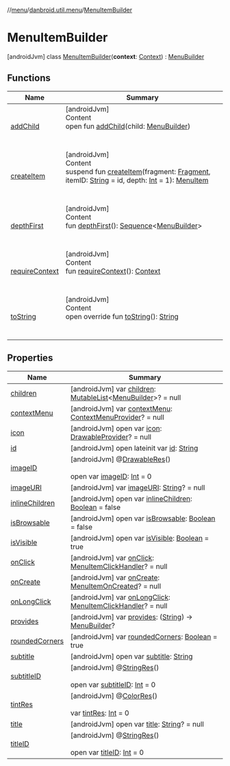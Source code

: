 //[menu](../../../index.md)/[danbroid.util.menu](../index.md)/[MenuItemBuilder](index.md)



# MenuItemBuilder  
 [androidJvm] class [MenuItemBuilder](index.md)(**context**: [Context](https://developer.android.com/reference/kotlin/android/content/Context.html)) : [MenuBuilder](../-menu-builder/index.md)   


## Functions  
  
|  Name |  Summary | 
|---|---|
| <a name="danbroid.util.menu/MenuBuilder/addChild/#danbroid.util.menu.MenuBuilder/PointingToDeclaration/"></a>[addChild](../-menu-builder/add-child.md)| <a name="danbroid.util.menu/MenuBuilder/addChild/#danbroid.util.menu.MenuBuilder/PointingToDeclaration/"></a>[androidJvm]  <br>Content  <br>open fun [addChild](../-menu-builder/add-child.md)(child: [MenuBuilder](../-menu-builder/index.md))  <br><br><br>|
| <a name="danbroid.util.menu/MenuItemBuilder/createItem/#androidx.fragment.app.Fragment#kotlin.String#kotlin.Int/PointingToDeclaration/"></a>[createItem](create-item.md)| <a name="danbroid.util.menu/MenuItemBuilder/createItem/#androidx.fragment.app.Fragment#kotlin.String#kotlin.Int/PointingToDeclaration/"></a>[androidJvm]  <br>Content  <br>suspend fun [createItem](create-item.md)(fragment: [Fragment](https://developer.android.com/reference/kotlin/androidx/fragment/app/Fragment.html), itemID: [String](https://kotlinlang.org/api/latest/jvm/stdlib/kotlin/-string/index.html) = id, depth: [Int](https://kotlinlang.org/api/latest/jvm/stdlib/kotlin/-int/index.html) = 1): [MenuItem](../-menu-item/index.md)  <br><br><br>|
| <a name="danbroid.util.menu/MenuBuilder/depthFirst/#/PointingToDeclaration/"></a>[depthFirst](../-menu-builder/depth-first.md)| <a name="danbroid.util.menu/MenuBuilder/depthFirst/#/PointingToDeclaration/"></a>[androidJvm]  <br>Content  <br>fun [depthFirst](../-menu-builder/depth-first.md)(): [Sequence](https://kotlinlang.org/api/latest/jvm/stdlib/kotlin.sequences/-sequence/index.html)<[MenuBuilder](../-menu-builder/index.md)>  <br><br><br>|
| <a name="danbroid.util.menu/MenuBuilder/requireContext/#/PointingToDeclaration/"></a>[requireContext](../-menu-builder/require-context.md)| <a name="danbroid.util.menu/MenuBuilder/requireContext/#/PointingToDeclaration/"></a>[androidJvm]  <br>Content  <br>fun [requireContext](../-menu-builder/require-context.md)(): [Context](https://developer.android.com/reference/kotlin/android/content/Context.html)  <br><br><br>|
| <a name="danbroid.util.menu/MenuItemBuilder/toString/#/PointingToDeclaration/"></a>[toString](to-string.md)| <a name="danbroid.util.menu/MenuItemBuilder/toString/#/PointingToDeclaration/"></a>[androidJvm]  <br>Content  <br>open override fun [toString](to-string.md)(): [String](https://kotlinlang.org/api/latest/jvm/stdlib/kotlin/-string/index.html)  <br><br><br>|


## Properties  
  
|  Name |  Summary | 
|---|---|
| <a name="danbroid.util.menu/MenuItemBuilder/children/#/PointingToDeclaration/"></a>[children](index.md#%5Bdanbroid.util.menu%2FMenuItemBuilder%2Fchildren%2F%23%2FPointingToDeclaration%2F%5D%2FProperties%2F787876325)| <a name="danbroid.util.menu/MenuItemBuilder/children/#/PointingToDeclaration/"></a> [androidJvm] var [children](index.md#%5Bdanbroid.util.menu%2FMenuItemBuilder%2Fchildren%2F%23%2FPointingToDeclaration%2F%5D%2FProperties%2F787876325): [MutableList](https://kotlinlang.org/api/latest/jvm/stdlib/kotlin.collections/-mutable-list/index.html)<[MenuBuilder](../-menu-builder/index.md)>? = null   <br>|
| <a name="danbroid.util.menu/MenuItemBuilder/contextMenu/#/PointingToDeclaration/"></a>[contextMenu](index.md#%5Bdanbroid.util.menu%2FMenuItemBuilder%2FcontextMenu%2F%23%2FPointingToDeclaration%2F%5D%2FProperties%2F787876325)| <a name="danbroid.util.menu/MenuItemBuilder/contextMenu/#/PointingToDeclaration/"></a> [androidJvm] var [contextMenu](index.md#%5Bdanbroid.util.menu%2FMenuItemBuilder%2FcontextMenu%2F%23%2FPointingToDeclaration%2F%5D%2FProperties%2F787876325): [ContextMenuProvider](../index.md#%5Bdanbroid.util.menu%2FContextMenuProvider%2F%2F%2FPointingToDeclaration%2F%5D%2FClasslikes%2F787876325)? = null   <br>|
| <a name="danbroid.util.menu/MenuItemBuilder/icon/#/PointingToDeclaration/"></a>[icon](index.md#%5Bdanbroid.util.menu%2FMenuItemBuilder%2Ficon%2F%23%2FPointingToDeclaration%2F%5D%2FProperties%2F787876325)| <a name="danbroid.util.menu/MenuItemBuilder/icon/#/PointingToDeclaration/"></a> [androidJvm] open var [icon](index.md#%5Bdanbroid.util.menu%2FMenuItemBuilder%2Ficon%2F%23%2FPointingToDeclaration%2F%5D%2FProperties%2F787876325): [DrawableProvider](../index.md#%5Bdanbroid.util.menu%2FDrawableProvider%2F%2F%2FPointingToDeclaration%2F%5D%2FClasslikes%2F787876325)? = null   <br>|
| <a name="danbroid.util.menu/MenuItemBuilder/id/#/PointingToDeclaration/"></a>[id](index.md#%5Bdanbroid.util.menu%2FMenuItemBuilder%2Fid%2F%23%2FPointingToDeclaration%2F%5D%2FProperties%2F787876325)| <a name="danbroid.util.menu/MenuItemBuilder/id/#/PointingToDeclaration/"></a> [androidJvm] open lateinit var [id](index.md#%5Bdanbroid.util.menu%2FMenuItemBuilder%2Fid%2F%23%2FPointingToDeclaration%2F%5D%2FProperties%2F787876325): [String](https://kotlinlang.org/api/latest/jvm/stdlib/kotlin/-string/index.html)   <br>|
| <a name="danbroid.util.menu/MenuItemBuilder/imageID/#/PointingToDeclaration/"></a>[imageID](index.md#%5Bdanbroid.util.menu%2FMenuItemBuilder%2FimageID%2F%23%2FPointingToDeclaration%2F%5D%2FProperties%2F787876325)| <a name="danbroid.util.menu/MenuItemBuilder/imageID/#/PointingToDeclaration/"></a> [androidJvm] @[DrawableRes](https://developer.android.com/reference/kotlin/androidx/annotation/DrawableRes.html)()  <br>  <br>open var [imageID](index.md#%5Bdanbroid.util.menu%2FMenuItemBuilder%2FimageID%2F%23%2FPointingToDeclaration%2F%5D%2FProperties%2F787876325): [Int](https://kotlinlang.org/api/latest/jvm/stdlib/kotlin/-int/index.html) = 0   <br>|
| <a name="danbroid.util.menu/MenuItemBuilder/imageURI/#/PointingToDeclaration/"></a>[imageURI](index.md#%5Bdanbroid.util.menu%2FMenuItemBuilder%2FimageURI%2F%23%2FPointingToDeclaration%2F%5D%2FProperties%2F787876325)| <a name="danbroid.util.menu/MenuItemBuilder/imageURI/#/PointingToDeclaration/"></a> [androidJvm] var [imageURI](index.md#%5Bdanbroid.util.menu%2FMenuItemBuilder%2FimageURI%2F%23%2FPointingToDeclaration%2F%5D%2FProperties%2F787876325): [String](https://kotlinlang.org/api/latest/jvm/stdlib/kotlin/-string/index.html)? = null   <br>|
| <a name="danbroid.util.menu/MenuItemBuilder/inlineChildren/#/PointingToDeclaration/"></a>[inlineChildren](index.md#%5Bdanbroid.util.menu%2FMenuItemBuilder%2FinlineChildren%2F%23%2FPointingToDeclaration%2F%5D%2FProperties%2F787876325)| <a name="danbroid.util.menu/MenuItemBuilder/inlineChildren/#/PointingToDeclaration/"></a> [androidJvm] open var [inlineChildren](index.md#%5Bdanbroid.util.menu%2FMenuItemBuilder%2FinlineChildren%2F%23%2FPointingToDeclaration%2F%5D%2FProperties%2F787876325): [Boolean](https://kotlinlang.org/api/latest/jvm/stdlib/kotlin/-boolean/index.html) = false   <br>|
| <a name="danbroid.util.menu/MenuItemBuilder/isBrowsable/#/PointingToDeclaration/"></a>[isBrowsable](index.md#%5Bdanbroid.util.menu%2FMenuItemBuilder%2FisBrowsable%2F%23%2FPointingToDeclaration%2F%5D%2FProperties%2F787876325)| <a name="danbroid.util.menu/MenuItemBuilder/isBrowsable/#/PointingToDeclaration/"></a> [androidJvm] open var [isBrowsable](index.md#%5Bdanbroid.util.menu%2FMenuItemBuilder%2FisBrowsable%2F%23%2FPointingToDeclaration%2F%5D%2FProperties%2F787876325): [Boolean](https://kotlinlang.org/api/latest/jvm/stdlib/kotlin/-boolean/index.html) = false   <br>|
| <a name="danbroid.util.menu/MenuItemBuilder/isVisible/#/PointingToDeclaration/"></a>[isVisible](index.md#%5Bdanbroid.util.menu%2FMenuItemBuilder%2FisVisible%2F%23%2FPointingToDeclaration%2F%5D%2FProperties%2F787876325)| <a name="danbroid.util.menu/MenuItemBuilder/isVisible/#/PointingToDeclaration/"></a> [androidJvm] open var [isVisible](index.md#%5Bdanbroid.util.menu%2FMenuItemBuilder%2FisVisible%2F%23%2FPointingToDeclaration%2F%5D%2FProperties%2F787876325): [Boolean](https://kotlinlang.org/api/latest/jvm/stdlib/kotlin/-boolean/index.html) = true   <br>|
| <a name="danbroid.util.menu/MenuItemBuilder/onClick/#/PointingToDeclaration/"></a>[onClick](on-click.md)| <a name="danbroid.util.menu/MenuItemBuilder/onClick/#/PointingToDeclaration/"></a> [androidJvm] var [onClick](on-click.md): [MenuItemClickHandler](../index.md#%5Bdanbroid.util.menu%2FMenuItemClickHandler%2F%2F%2FPointingToDeclaration%2F%5D%2FClasslikes%2F787876325)? = null   <br>|
| <a name="danbroid.util.menu/MenuItemBuilder/onCreate/#/PointingToDeclaration/"></a>[onCreate](on-create.md)| <a name="danbroid.util.menu/MenuItemBuilder/onCreate/#/PointingToDeclaration/"></a> [androidJvm] var [onCreate](on-create.md): [MenuItemOnCreated](../index.md#%5Bdanbroid.util.menu%2FMenuItemOnCreated%2F%2F%2FPointingToDeclaration%2F%5D%2FClasslikes%2F787876325)? = null   <br>|
| <a name="danbroid.util.menu/MenuItemBuilder/onLongClick/#/PointingToDeclaration/"></a>[onLongClick](on-long-click.md)| <a name="danbroid.util.menu/MenuItemBuilder/onLongClick/#/PointingToDeclaration/"></a> [androidJvm] var [onLongClick](on-long-click.md): [MenuItemClickHandler](../index.md#%5Bdanbroid.util.menu%2FMenuItemClickHandler%2F%2F%2FPointingToDeclaration%2F%5D%2FClasslikes%2F787876325)? = null   <br>|
| <a name="danbroid.util.menu/MenuItemBuilder/provides/#/PointingToDeclaration/"></a>[provides](index.md#%5Bdanbroid.util.menu%2FMenuItemBuilder%2Fprovides%2F%23%2FPointingToDeclaration%2F%5D%2FProperties%2F787876325)| <a name="danbroid.util.menu/MenuItemBuilder/provides/#/PointingToDeclaration/"></a> [androidJvm] var [provides](index.md#%5Bdanbroid.util.menu%2FMenuItemBuilder%2Fprovides%2F%23%2FPointingToDeclaration%2F%5D%2FProperties%2F787876325): ([String](https://kotlinlang.org/api/latest/jvm/stdlib/kotlin/-string/index.html)) -> [MenuBuilder](../-menu-builder/index.md)?   <br>|
| <a name="danbroid.util.menu/MenuItemBuilder/roundedCorners/#/PointingToDeclaration/"></a>[roundedCorners](rounded-corners.md)| <a name="danbroid.util.menu/MenuItemBuilder/roundedCorners/#/PointingToDeclaration/"></a> [androidJvm] var [roundedCorners](rounded-corners.md): [Boolean](https://kotlinlang.org/api/latest/jvm/stdlib/kotlin/-boolean/index.html) = true   <br>|
| <a name="danbroid.util.menu/MenuItemBuilder/subtitle/#/PointingToDeclaration/"></a>[subtitle](index.md#%5Bdanbroid.util.menu%2FMenuItemBuilder%2Fsubtitle%2F%23%2FPointingToDeclaration%2F%5D%2FProperties%2F787876325)| <a name="danbroid.util.menu/MenuItemBuilder/subtitle/#/PointingToDeclaration/"></a> [androidJvm] open var [subtitle](index.md#%5Bdanbroid.util.menu%2FMenuItemBuilder%2Fsubtitle%2F%23%2FPointingToDeclaration%2F%5D%2FProperties%2F787876325): [String](https://kotlinlang.org/api/latest/jvm/stdlib/kotlin/-string/index.html)   <br>|
| <a name="danbroid.util.menu/MenuItemBuilder/subtitleID/#/PointingToDeclaration/"></a>[subtitleID](index.md#%5Bdanbroid.util.menu%2FMenuItemBuilder%2FsubtitleID%2F%23%2FPointingToDeclaration%2F%5D%2FProperties%2F787876325)| <a name="danbroid.util.menu/MenuItemBuilder/subtitleID/#/PointingToDeclaration/"></a> [androidJvm] @[StringRes](https://developer.android.com/reference/kotlin/androidx/annotation/StringRes.html)()  <br>  <br>open var [subtitleID](index.md#%5Bdanbroid.util.menu%2FMenuItemBuilder%2FsubtitleID%2F%23%2FPointingToDeclaration%2F%5D%2FProperties%2F787876325): [Int](https://kotlinlang.org/api/latest/jvm/stdlib/kotlin/-int/index.html) = 0   <br>|
| <a name="danbroid.util.menu/MenuItemBuilder/tintRes/#/PointingToDeclaration/"></a>[tintRes](tint-res.md)| <a name="danbroid.util.menu/MenuItemBuilder/tintRes/#/PointingToDeclaration/"></a> [androidJvm] @[ColorRes](https://developer.android.com/reference/kotlin/androidx/annotation/ColorRes.html)()  <br>  <br>var [tintRes](tint-res.md): [Int](https://kotlinlang.org/api/latest/jvm/stdlib/kotlin/-int/index.html) = 0   <br>|
| <a name="danbroid.util.menu/MenuItemBuilder/title/#/PointingToDeclaration/"></a>[title](index.md#%5Bdanbroid.util.menu%2FMenuItemBuilder%2Ftitle%2F%23%2FPointingToDeclaration%2F%5D%2FProperties%2F787876325)| <a name="danbroid.util.menu/MenuItemBuilder/title/#/PointingToDeclaration/"></a> [androidJvm] open var [title](index.md#%5Bdanbroid.util.menu%2FMenuItemBuilder%2Ftitle%2F%23%2FPointingToDeclaration%2F%5D%2FProperties%2F787876325): [String](https://kotlinlang.org/api/latest/jvm/stdlib/kotlin/-string/index.html)? = null   <br>|
| <a name="danbroid.util.menu/MenuItemBuilder/titleID/#/PointingToDeclaration/"></a>[titleID](index.md#%5Bdanbroid.util.menu%2FMenuItemBuilder%2FtitleID%2F%23%2FPointingToDeclaration%2F%5D%2FProperties%2F787876325)| <a name="danbroid.util.menu/MenuItemBuilder/titleID/#/PointingToDeclaration/"></a> [androidJvm] @[StringRes](https://developer.android.com/reference/kotlin/androidx/annotation/StringRes.html)()  <br>  <br>open var [titleID](index.md#%5Bdanbroid.util.menu%2FMenuItemBuilder%2FtitleID%2F%23%2FPointingToDeclaration%2F%5D%2FProperties%2F787876325): [Int](https://kotlinlang.org/api/latest/jvm/stdlib/kotlin/-int/index.html) = 0   <br>|

